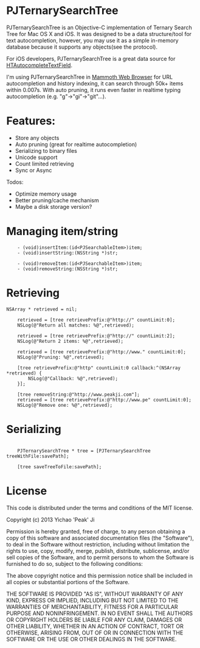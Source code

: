 PJTernarySearchTree
===================

PJTernarySearchTree is an Objective-C implementation of Ternary Search Tree for Mac OS X and iOS.
It was designed to be a data structure/tool for text autocompletion, however, you may use it as a simple in-memory database because it supports any objects(see the protocol).

For iOS developers, PJTernarySearchTree is a great data source for [HTAutocompleteTextField](https://github.com/hoteltonight/HTAutocompleteTextField "HTAutocompleteTextField").

I'm using PJTernarySearchTree in [Mammoth Web Browser](https://itunes.apple.com/us/app/mammoth-web-browser-premium/id464736531?ls=1&mt=8 "Mammoth Web Browser") for URL autocompletion and history indexing, it can search through 50k+ items within 0.007s. With auto pruning, it runs even faster in realtime typing autocompletion (e.g. "g"->"gi"->"git"...).

# Features:

- Store any objects
- Auto pruning (great for realtime autocompletion)
- Serializing to binary files
- Unicode support
- Count limited retrieving
- Sync or Async

Todos:

- Optimize memory usage
- Better pruning/cache mechanism
- Maybe a disk storage version?

# Managing item/string

~~~
	- (void)insertItem:(id<PJSearchableItem>)item;
	- (void)insertString:(NSString *)str;

	- (void)removeItem:(id<PJSearchableItem>)item;
	- (void)removeString:(NSString *)str;
~~~

# Retrieving

~~~
NSArray * retrieved = nil;

    retrieved = [tree retrievePrefix:@"http://" countLimit:0];  
    NSLog(@"Return all matches: %@",retrieved);
    
    retrieved = [tree retrievePrefix:@"http://" countLimit:2];
    NSLog(@"Return 2 items: %@",retrieved);

    retrieved = [tree retrievePrefix:@"http://www." countLimit:0];
    NSLog(@"Pruning: %@",retrieved);

    [tree retrievePrefix:@"http" countLimit:0 callback:^(NSArray *retrieved) {
        NSLog(@"Callback: %@",retrieved);
    }];
    
    [tree removeString:@"http://www.peakji.com"];
    retrieved = [tree retrievePrefix:@"http://www.pe" countLimit:0];
    NSLog(@"Remove one: %@",retrieved);
~~~

# Serializing

~~~

	PJTernarySearchTree * tree = [PJTernarySearchTree treeWithFile:savePath];
	
	[tree saveTreeToFile:savePath];

~~~

# License

 This code is distributed under the terms and conditions of the MIT license.

 Copyright (c) 2013 Yichao 'Peak' Ji

 Permission is hereby granted, free of charge, to any person obtaining a copy
 of this software and associated documentation files (the "Software"), to deal
 in the Software without restriction, including without limitation the rights
 to use, copy, modify, merge, publish, distribute, sublicense, and/or sell
 copies of the Software, and to permit persons to whom the Software is
 furnished to do so, subject to the following conditions:

 The above copyright notice and this permission notice shall be included in
 all copies or substantial portions of the Software.

 THE SOFTWARE IS PROVIDED "AS IS", WITHOUT WARRANTY OF ANY KIND, EXPRESS OR
 IMPLIED, INCLUDING BUT NOT LIMITED TO THE WARRANTIES OF MERCHANTABILITY,
 FITNESS FOR A PARTICULAR PURPOSE AND NONINFRINGEMENT. IN NO EVENT SHALL THE
 AUTHORS OR COPYRIGHT HOLDERS BE LIABLE FOR ANY CLAIM, DAMAGES OR OTHER
 LIABILITY, WHETHER IN AN ACTION OF CONTRACT, TORT OR OTHERWISE, ARISING FROM,
 OUT OF OR IN CONNECTION WITH THE SOFTWARE OR THE USE OR OTHER DEALINGS IN
 THE SOFTWARE.